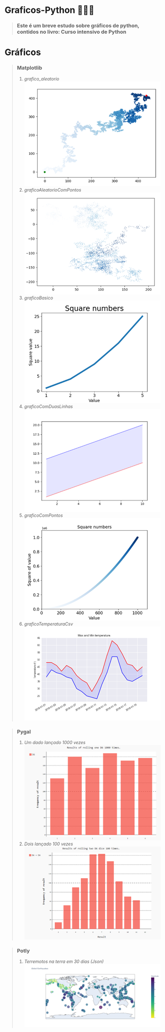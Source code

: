 # Graficos-Python 🐍🐍🐍

> ### Este é um breve estudo sobre gráficos de python, contidos no livro: **Curso intensivo de Python**


# Gráficos 


> ### **Matplotlib**
> 1. _grafico_aleatorio_ ![alt](images/matplot/grafico_aleatorio.png)
> 2. _graficoAleatorioComPontos_ ![alt](images/matplot/graficoAleatorioComPontos.png)
> 3. _graficoBasico_ ![alt](images/matplot/graficoBasico.png)
> 4. _graficoComDuasLinhas_ ![alt](images/matplot/graficoComDuasLinhas.png)
> 5. _graficoComPontos_ ![alt](images/matplot/graficoComPontos.png)
> 6. _graficoTemperaturaCsv_ ![alt](images/matplot/graficoTemperaturaCsv.png)

> ### **Pygal**
> 1. _Um dado lançado 1000 vezes_ ![alt](images/pygal/one_dice_1000_times.png)
> 2. _Dois lançado 100 vezes_ ![alt](images/pygal/dual_dice_100_times.png)

> ### **Potly**
> 1. _Terremotos na terra em 30 dias (Json)_ ![alt](images/potly/newplot.png)